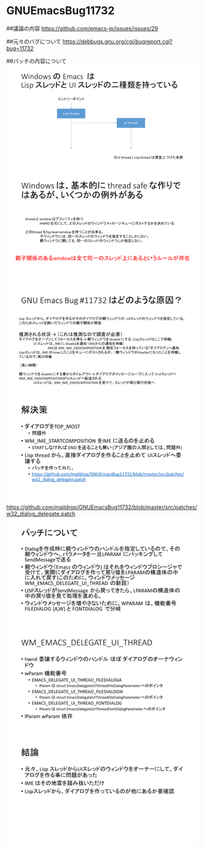 ﻿# GNUEmacsBug11732
##議論の内容
https://github.com/emacs-jp/issues/issues/29

##元々のバグについて
https://debbugs.gnu.org/cgi/bugreport.cgi?bug=11732

##パッチの内容について
![プレゼンテーション1](https://raw.githubusercontent.com/maildrop/GNUEmacsBug11732/master/document/1.PNG "1ページ目")
![プレゼンテーション2](https://raw.githubusercontent.com/maildrop/GNUEmacsBug11732/master/document/2.PNG "2ページ目")
![プレゼンテーション3](https://raw.githubusercontent.com/maildrop/GNUEmacsBug11732/master/document/3.PNG "3ページ目")
![プレゼンテーション4](https://raw.githubusercontent.com/maildrop/GNUEmacsBug11732/master/document/4.PNG "4ページ目")
https://github.com/maildrop/GNUEmacsBug11732/blob/master/src/patches/w32_dialog_delegate.patch
![プレゼンテーション5](https://raw.githubusercontent.com/maildrop/GNUEmacsBug11732/master/document/5.PNG "5ページ目")
![プレゼンテーション6](https://raw.githubusercontent.com/maildrop/GNUEmacsBug11732/master/document/6.PNG "6ページ目")
![プレゼンテーション7](https://raw.githubusercontent.com/maildrop/GNUEmacsBug11732/master/document/7.PNG "6ページ目")
